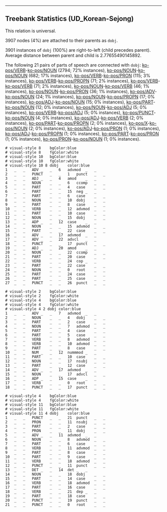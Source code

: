 

--------------------------------------------------------------------------------

## Treebank Statistics (UD_Korean-Sejong)

This relation is universal.

3907 nodes (4%) are attached to their parents as `dobj`.

3901 instances of `dobj` (100%) are right-to-left (child precedes parent).
Average distance between parent and child is 2.77655490145892.

The following 21 pairs of parts of speech are connected with `dobj`: [ko-pos/VERB]()-[ko-pos/NOUN]() (2794; 72% instances), [ko-pos/NOUN]()-[ko-pos/NOUN]() (682; 17% instances), [ko-pos/VERB]()-[ko-pos/PRON]() (115; 3% instances), [ko-pos/VERB]()-[ko-pos/PROPN]() (71; 2% instances), [ko-pos/VERB]()-[ko-pos/VERB]() (71; 2% instances), [ko-pos/NOUN]()-[ko-pos/VERB]() (46; 1% instances), [ko-pos/NOUN]()-[ko-pos/PRON]() (36; 1% instances), [ko-pos/ADV]()-[ko-pos/NOUN]() (24; 1% instances), [ko-pos/NOUN]()-[ko-pos/PROPN]() (17; 0% instances), [ko-pos/ADJ]()-[ko-pos/NOUN]() (15; 0% instances), [ko-pos/PART]()-[ko-pos/NOUN]() (12; 0% instances), [ko-pos/NOUN]()-[ko-pos/ADJ]() (5; 0% instances), [ko-pos/VERB]()-[ko-pos/ADJ]() (5; 0% instances), [ko-pos/PUNCT]()-[ko-pos/NOUN]() (4; 0% instances), [ko-pos/ADJ]()-[ko-pos/VERB]() (2; 0% instances), [ko-pos/PART]()-[ko-pos/PROPN]() (2; 0% instances), [ko-pos/X]()-[ko-pos/NOUN]() (2; 0% instances), [ko-pos/ADJ]()-[ko-pos/PRON]() (1; 0% instances), [ko-pos/ADJ]()-[ko-pos/PROPN]() (1; 0% instances), [ko-pos/PART]()-[ko-pos/PRON]() (1; 0% instances), [ko-pos/PRON]()-[ko-pos/NOUN]() (1; 0% instances).


~~~ conllu
# visual-style 8	bgColor:blue
# visual-style 8	fgColor:white
# visual-style 10	bgColor:blue
# visual-style 10	fgColor:white
# visual-style 10 8 dobj	color:blue
1	_	_	ADV	_	_	6	advmod	_	_
2	_	_	PUNCT	_	_	1	punct	_	_
3	_	_	ADJ	_	_	4	amod	_	_
4	_	_	NOUN	_	_	6	ccomp	_	_
5	_	_	PART	_	_	4	case	_	_
6	_	_	PART	_	_	15	neg	_	_
7	_	_	PART	_	_	6	case	_	_
8	_	_	NOUN	_	_	10	dobj	_	_
9	_	_	PART	_	_	8	case	_	_
10	_	_	VERB	_	_	12	advmod	_	_
11	_	_	PART	_	_	10	case	_	_
12	_	_	NOUN	_	_	15	dobj	_	_
13	_	_	ADP	_	_	12	case	_	_
14	_	_	NOUN	_	_	15	advmod	_	_
15	_	_	PART	_	_	22	case	_	_
16	_	_	ADV	_	_	17	advmod	_	_
17	_	_	ADV	_	_	22	advcl	_	_
18	_	_	PUNCT	_	_	17	punct	_	_
19	_	_	ADJ	_	_	20	amod	_	_
20	_	_	NOUN	_	_	22	ccomp	_	_
21	_	_	PART	_	_	20	case	_	_
22	_	_	VERB	_	_	24	cop	_	_
23	_	_	PART	_	_	22	case	_	_
24	_	_	NOUN	_	_	0	root	_	_
25	_	_	PART	_	_	24	case	_	_
26	_	_	PART	_	_	25	case	_	_
27	_	_	PUNCT	_	_	26	punct	_	_

~~~


~~~ conllu
# visual-style 2	bgColor:blue
# visual-style 2	fgColor:white
# visual-style 4	bgColor:blue
# visual-style 4	fgColor:white
# visual-style 4 2 dobj	color:blue
1	_	_	ADV	_	_	7	advmod	_	_
2	_	_	NOUN	_	_	4	dobj	_	_
3	_	_	PART	_	_	2	case	_	_
4	_	_	NOUN	_	_	7	advmod	_	_
5	_	_	PART	_	_	4	case	_	_
6	_	_	PART	_	_	5	case	_	_
7	_	_	VERB	_	_	8	advmod	_	_
8	_	_	VERB	_	_	10	advmod	_	_
9	_	_	PART	_	_	8	case	_	_
10	_	_	NUM	_	_	12	nummmod	_	_
11	_	_	PART	_	_	10	case	_	_
12	_	_	NOUN	_	_	17	nsubj	_	_
13	_	_	PART	_	_	12	case	_	_
14	_	_	ADV	_	_	17	advmod	_	_
15	_	_	NOUN	_	_	17	advcl	_	_
16	_	_	ADP	_	_	15	case	_	_
17	_	_	VERB	_	_	0	root	_	_
18	_	_	PUNCT	_	_	17	punct	_	_

~~~


~~~ conllu
# visual-style 4	bgColor:blue
# visual-style 4	fgColor:white
# visual-style 11	bgColor:blue
# visual-style 11	fgColor:white
# visual-style 11 4 dobj	color:blue
1	_	_	PUNCT	_	_	21	punct	_	_
2	_	_	PRON	_	_	11	nsubj	_	_
3	_	_	PART	_	_	2	case	_	_
4	_	_	PRON	_	_	11	dobj	_	_
5	_	_	ADV	_	_	11	advmod	_	_
6	_	_	NOUN	_	_	8	advmod	_	_
7	_	_	PART	_	_	6	case	_	_
8	_	_	VERB	_	_	11	advmod	_	_
9	_	_	PART	_	_	8	case	_	_
10	_	_	PART	_	_	9	case	_	_
11	_	_	VERB	_	_	18	advmod	_	_
12	_	_	PUNCT	_	_	11	punct	_	_
13	_	_	DET	_	_	14	det	_	_
14	_	_	NOUN	_	_	18	dobj	_	_
15	_	_	PART	_	_	14	case	_	_
16	_	_	VERB	_	_	18	advmod	_	_
17	_	_	PART	_	_	16	case	_	_
18	_	_	VERB	_	_	21	dep	_	_
19	_	_	PART	_	_	18	case	_	_
20	_	_	PUNCT	_	_	19	punct	_	_
21	_	_	PUNCT	_	_	0	root	_	_

~~~


